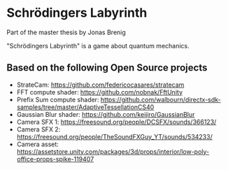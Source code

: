# Schrödingers Labyrinth

Part of the master thesis by Jonas Brenig



"Schrödingers Labyrinth" is a game about quantum mechanics.

## Based on the following Open Source projects

- StrateCam: https://github.com/federicocasares/stratecam
- FFT compute shader: https://github.com/nobnak/FftUnity
- Prefix Sum compute shader: https://github.com/walbourn/directx-sdk-samples/tree/master/AdaptiveTessellationCS40
- Gaussian Blur shader: https://github.com/keijiro/GaussianBlur
- Camera SFX 1: https://freesound.org/people/DCSFX/sounds/366123/
- Camera SFX 2: https://freesound.org/people/TheSoundFXGuy_YT/sounds/534233/
- Camera asset: https://assetstore.unity.com/packages/3d/props/interior/low-poly-office-props-spike-119407

